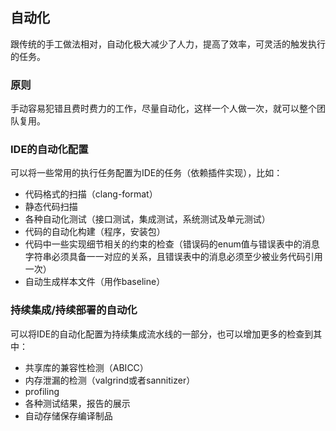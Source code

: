 ## 自动化
跟传统的手工做法相对，自动化极大减少了人力，提高了效率，可灵活的触发执行的任务。

### 原则
手动容易犯错且费时费力的工作，尽量自动化，这样一个人做一次，就可以整个团队复用。

### IDE的自动化配置
可以将一些常用的执行任务配置为IDE的任务（依赖插件实现），比如：
- 代码格式的扫描（clang-format）
- 静态代码扫描
- 各种自动化测试（接口测试，集成测试，系统测试及单元测试）
- 代码的自动化构建（程序，安装包）
- 代码中一些实现细节相关的约束的检查（错误码的enum值与错误表中的消息字符串必须具备一一对应的关系，且错误表中的消息必须至少被业务代码引用一次）
- 自动生成样本文件（用作baseline）

### 持续集成/持续部署的自动化
可以将IDE的自动化配置为持续集成流水线的一部分，也可以增加更多的检查到其中：
- 共享库的兼容性检测（ABICC）
- 内存泄漏的检测（valgrind或者sannitizer）
- profiling
- 各种测试结果，报告的展示
- 自动存储保存编译制品

